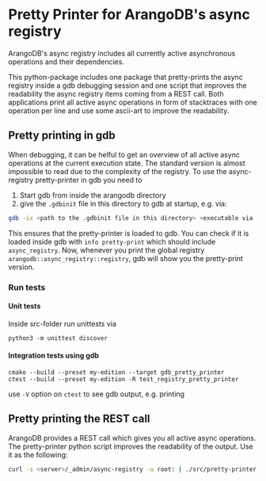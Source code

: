 # Pretty Printer for ArangoDB's async registry

ArangoDB's async registry includes all currently active asynchronous operations and their dependencies.

This python-package includes one package that pretty-prints the async registry inside a gdb debugging session and one script that improves the readability the async registry items coming from a REST call. Both applications print all active async operations in form of stacktraces with one operation per line and use some ascii-art to improve the readability.

## Pretty printing in gdb

When debugging, it can be helful to get an overview of all active async operations at the current execution state. The standard version is almost impossible to read due to the complexity of the registry. To use the async-registry pretty-printer in gdb you need to 
1. Start gdb from inside the arangodb directory
2. give the `.gdbinit` file in this directory to gdb at startup, e.g. via:
```sh
gdb -ix <path to the .gdbinit file in this directory> <executable via --args or pid via -p>
```
This ensures that the pretty-printer is loaded to gdb. You can check if it is loaded inside gdb with `info pretty-print` which should include `async_registry`. Now, whenever you print the global registry `arangodb::async_registry::registry`, gdb will show you the pretty-print version.

### Run tests

#### Unit tests

Inside src-folder run unittests via
```
python3 -m unittest discover
```

#### Integration tests using gdb

```
cmake --build --preset my-edition --target gdb_pretty_printer
ctest --build --preset my-edition -R test_registry_pretty_printer
```
use `-V` option on `ctest` to see gdb output, e.g. printing

## Pretty printing the REST call

ArangoDB provides a REST call which gives you all active async operations. The pretty-printer python script improves the readability of the output. Use it as the following:

```sh
curl -s <server>/_admin/async-registry -u root: | ./src/pretty-printer.py
```
